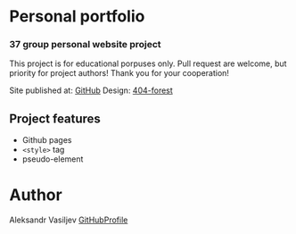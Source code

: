 # Personal portfolio
### 37 group personal website project

This project is for educational porpuses only. Pull request are welcome, but priority for project authors! Thank you for your cooperation!

Site published at: [GitHub](https://zasweted.github.io/6-new-project-template/)
Design: [404-forest](https://i.pinimg.com/564x/0c/7a/06/0c7a06881408f1a13623663965aef095.jpg)

## Project features
- Github pages
- `<style>` tag
- pseudo-element

# Author 
Aleksandr Vasiljev [GitHubProfile](https://github.com/zasweted)